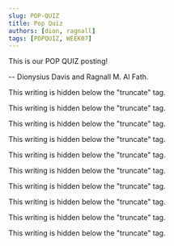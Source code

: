 ```yaml
---
slug: POP-QUIZ
title: Pop Quiz
authors: [dion, ragnall]
tags: [POPQUIZ, WEEK07]
---
```


This is our POP QUIZ posting!

-- Dionysius Davis and Ragnall M. Al Fath.

<!--truncate-->

This writing is hidden below the "truncate" tag.

This writing is hidden below the "truncate" tag.

This writing is hidden below the "truncate" tag.

This writing is hidden below the "truncate" tag.

This writing is hidden below the "truncate" tag.

This writing is hidden below the "truncate" tag.

This writing is hidden below the "truncate" tag.

This writing is hidden below the "truncate" tag.

This writing is hidden below the "truncate" tag.

This writing is hidden below the "truncate" tag.
